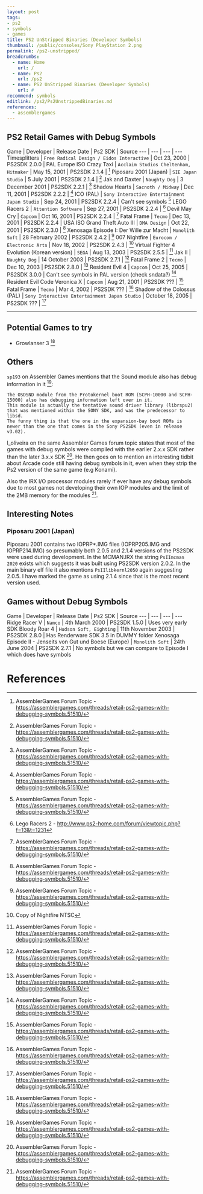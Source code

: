 ```yaml
---
layout: post
tags: 
- ps2
- symbols
- games
title: PS2 UnStripped Binaries (Developer Symbols)
thumbnail: /public/consoles/Sony PlayStation 2.png
permalink: /ps2-unstripped/
breadcrumbs:
  - name: Home
    url: /
  - name: Ps2
    url: /ps2
  - name: PS2 UnStripped Binaries (Developer Symbols)
    url: #
recommend: symbols
editlink: /ps2/Ps2UnstrippedBinaries.md
references:
  - assemblergames
---
```


## PS2 Retail Games with Debug Symbols

Game | Developer | Release Date | Ps2 SDK | Source
--- | --- | --- | ---
Timesplitters | `Free Radical Design / Eidos Interactive` | Oct 23, 2000  | PS2SDK 2.0.0 | PAL Europe ISO
Crazy Taxi | `Acclaim Studios Cheltenham, Hitmaker` | May 15, 2001 | PS2SDK 2.1.4 | [^1]
Piposaru 2001 (Japan) | `SIE Japan Studio` | 5 July 2001 | PS2SDK 2.1.4 | [^1]
Jak and Daxter | `Naughty Dog` | 3 December 2001 | PS2SDK 2.2.1 | [^1]
Shadow Hearts | `Sacnoth / Midway` | Dec 11, 2001 | PS2SDK 2.2.2 | [^1]
ICO (PAL)  | `Sony Interactive Entertainment Japan Studio` | Sep 24, 2001 | PS2SDK 2.2.4 | Can't see symbols [^1]
LEGO Racers 2 | `Attention Software` | Sep 27, 2001 | PS2SDK 2.2.4 | [^3]
Devil May Cry | `Capcom` | Oct 16, 2001  | PS2SDK 2.2.4 | [^1]
Fatal Frame  | `Tecmo` | Dec 13, 2001 | PS2SDK 2.2.4 | USA ISO
Grand Theft Auto III | `DMA Design` | Oct 22, 2001 | PS2SDK 2.3.0 | [^1]
Xenosaga Episode I: Der Wille zur Macht | `Monolith Soft` | 28 February 2002 | PS2SDK 2.4.2 | [^1]
007 Nightfire | `Eurocom / Electronic Arts` |  Nov 18, 2002 | PS2SDK 2.4.3 | [^2] 
Virtual Fighter 4 Evolution (Korean version) | `SEGA` | Aug 13, 2003 | PS2SDK 2.5.5 | [^1]
Jak II | `Naughty Dog` | 14 October 2003 | PS2SDK 2.7.1 | [^1]
Fatal Frame 2 | `Tecmo` | Dec 10, 2003 | PS2SDK 2.8.0 | [^1]
Resident Evil 4 | `Capcom` | Oct 25, 2005 | PS2SDK 3.0.0 | Can't see symbols in PAL version (check sndata?) [^1]
Resident Evil Code Veronica X | `Capcom` | Aug 21, 2001 | PS2SDK ??? | [^1]
Fatal Frame | `Tecmo` | Mar 4, 2002 | PS2SDK ??? | [^1]
Shadow of the Colossus (PAL) | `Sony Interactive Entertainment Japan Studio` | October 18, 2005 | PS2SDK ??? | [^1]


---
## Potential Games to try
* Growlanser 3 [^1]

## Others
`sp193` on Assembler Games mentions that the Sound module also has debug information in it [^1]:
```
The OSDSND module from the Protokernel boot ROM (SCPH-10000 and SCPH-15000) also has debugging information left over in it. 
This module is actually the tentative sound driver library (librspu2) that was mentioned within the SONY SDK, and was the predecessor to libsd. 
The funny thing is that the one in the expansion-bay boot ROMs is newer than the one that comes in the Sony PS2SDK (even in release v3.02).
```


l_oliveira on the same Assembler Games forum topic states that most of the games with debug symbols were compiled with the earlier 2.x.x SDK rather than the later 3.x.x SDK [^1]. 
He then goes on to mention an interesting tidbit about Arcade code still having debug symbols in it, even when they strip the Ps2 version of the same game (e.g Konami).

Also the IRX I/O processor modules rarely if ever have any debug symbols due to most games not developing their own IOP modules and the limit of the 2MB memory for the modules [^1].

## Interesting Notes

### Piposaru 2001 (Japan)
Piposaru 2001 contains two IOPRP*.IMG files (IOPRP205.IMG and IOPRP214.IMG) so presumably both 2.0.5 and 2.1.4 versions of the PS2SDK were used during development. In the MCMAN.IRX the string `PsIImcman   2020` exists which suggests it was built using PS2SDK version 2.0.2. In the main binary elf file it also mentions `PsIIlibkernl2050` again suggesting 2.0.5. I have marked the game as using 2.1.4 since that is the most recent version used.

## Games without Debug Symbols
Game | Developer | Release Date | Ps2 SDK | Source
--- | --- | --- | ---
Ridge Racer V | `Namco` | 4th March 2000 | PS2SDK 1.5.0 | Uses very early SDK
Bloody Roar 4 | `Hudson Soft, Eighting` | 11th November 2003 | PS2SDK 2.8.0 | Has Renderware SDK 3.5 in DUMMY folder
Xenosaga Episode II - Jenseits von Gut und Boese (Europe) | `Monolith Soft` | 24th June 2004 | PS2SDK 2.7.1 | No symbols but we can compare to Episode I which does have symbols

# References
[^1]: AssemblerGames Forum Topic - https://assemblergames.com/threads/retail-ps2-games-with-debugging-symbols.51510/
[^2]: Copy of Nightfire NTSC
[^3]: Lego Racers 2 - http://www.ps2-home.com/forum/viewtopic.php?f=13&t=1231
